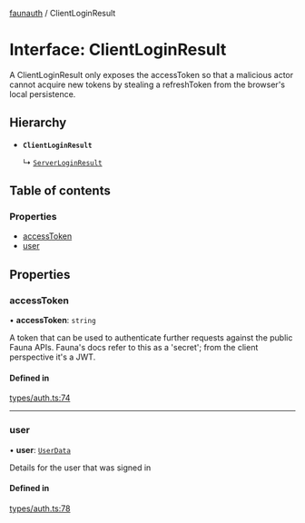 [faunauth](../index.md) / ClientLoginResult

# Interface: ClientLoginResult

A ClientLoginResult only exposes the accessToken so that a malicious actor cannot acquire new
tokens by stealing a refreshToken from the browser's local persistence.

## Hierarchy

- **`ClientLoginResult`**

  ↳ [`ServerLoginResult`](ServerLoginResult.md)

## Table of contents

### Properties

- [accessToken](ClientLoginResult.md#accesstoken)
- [user](ClientLoginResult.md#user)

## Properties

### accessToken

• **accessToken**: `string`

A token that can be used to authenticate further requests against the public Fauna APIs.
Fauna's docs refer to this as a 'secret'; from the client perspective it's a JWT.

#### Defined in

[types/auth.ts:74](https://github.com/alexnitta/faunauth/blob/210b57d/src/types/auth.ts#L74)

___

### user

• **user**: [`UserData`](UserData.md)

Details for the user that was signed in

#### Defined in

[types/auth.ts:78](https://github.com/alexnitta/faunauth/blob/210b57d/src/types/auth.ts#L78)
